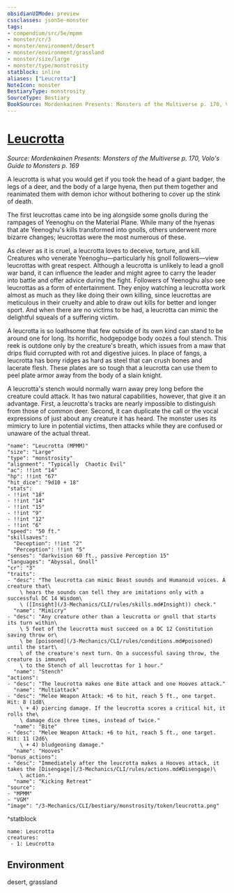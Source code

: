 ```yaml
---
obsidianUIMode: preview
cssclasses: json5e-monster
tags:
- compendium/src/5e/mpmm
- monster/cr/3
- monster/environment/desert
- monster/environment/grassland
- monster/size/large
- monster/type/monstrosity
statblock: inline
aliases: ["Leucrotta"]
NoteIcon: monster
BestiaryType: monstrosity
SourceType: Bestiary
BookSource: Mordenkainen Presents: Monsters of the Multiverse p. 170, Volo's Guide to Monsters p. 169
---
```

# [Leucrotta](3-Mechanics\CLI\bestiary\monstrosity/leucrotta-mpmm.md)
*Source: Mordenkainen Presents: Monsters of the Multiverse p. 170, Volo's Guide to Monsters p. 169*  

A leucrotta is what you would get if you took the head of a giant badger, the legs of a deer, and the body of a large hyena, then put them together and reanimated them with demon ichor without bothering to cover up the stink of death.

The first leucrottas came into be ing alongside some gnolls during the rampages of Yeenoghu on the Material Plane. While many of the hyenas that ate Yeenoghu's kills transformed into gnolls, others underwent more bizarre changes; leucrottas were the most numerous of these.

As clever as it is cruel, a leucrotta loves to deceive, torture, and kill. Creatures who venerate Yeenoghu—particularly his gnoll followers—view leucrottas with great respect. Although a leucrotta is unlikely to lead a gnoll war band, it can influence the leader and might agree to carry the leader into battle and offer advice during the fight. Followers of Yeenoghu also see leucrottas as a form of entertainment. They enjoy watching a leucrotta work almost as much as they like doing their own killing, since leucrottas are meticulous in their cruelty and able to draw out kills for better and longer sport. And when there are no victims to be had, a leucrotta can mimic the delightful squeals of a suffering victim.

A leucrotta is so loathsome that few outside of its own kind can stand to be around one for long. Its horrific, hodgepodge body oozes a foul stench. This reek is outdone only by the creature's breath, which issues from a maw that drips fluid corrupted with rot and digestive juices. In place of fangs, a leucrotta has bony ridges as hard as steel that can crush bones and lacerate flesh. These plates are so tough that a leucrotta can use them to peel plate armor away from the body of a slain knight.

A leucrotta's stench would normally warn away prey long before the creature could attack. It has two natural capabilities, however, that give it an advantage. First, a leucrotta's tracks are nearly impossible to distinguish from those of common deer. Second, it can duplicate the call or the vocal expressions of just about any creature it has heard. The monster uses its mimicry to lure in potential victims, then attacks while they are confused or unaware of the actual threat.

```statblock
"name": "Leucrotta (MPMM)"
"size": "Large"
"type": "monstrosity"
"alignment": "Typically  Chaotic Evil"
"ac": !!int "14"
"hp": !!int "67"
"hit_dice": "9d10 + 18"
"stats":
- !!int "18"
- !!int "14"
- !!int "15"
- !!int "9"
- !!int "12"
- !!int "6"
"speed": "50 ft."
"skillsaves":
  "Deception": !!int "2"
  "Perception": !!int "5"
"senses": "darkvision 60 ft., passive Perception 15"
"languages": "Abyssal, Gnoll"
"cr": "3"
"traits":
- "desc": "The leucrotta can mimic Beast sounds and Humanoid voices. A creature that\
    \ hears the sounds can tell they are imitations only with a successful DC 14 Wisdom\
    \ ([Insight](/3-Mechanics/CLI/rules/skills.md#Insight)) check."
  "name": "Mimicry"
- "desc": "Any creature other than a leucrotta or gnoll that starts its turn within\
    \ 5 feet of the leucrotta must succeed on a DC 12 Constitution saving throw or\
    \ be [poisoned](/3-Mechanics/CLI/rules/conditions.md#poisoned) until the start\
    \ of the creature's next turn. On a successful saving throw, the creature is immune\
    \ to the Stench of all leucrottas for 1 hour."
  "name": "Stench"
"actions":
- "desc": "The leucrotta makes one Bite attack and one Hooves attack."
  "name": "Multiattack"
- "desc": "Melee Weapon Attack: +6 to hit, reach 5 ft., one target. Hit: 8 (1d8\
    \ + 4) piercing damage. If the leucrotta scores a critical hit, it rolls the\
    \ damage dice three times, instead of twice."
  "name": "Bite"
- "desc": "Melee Weapon Attack: +6 to hit, reach 5 ft., one target. Hit: 11 (2d6\
    \ + 4) bludgeoning damage."
  "name": "Hooves"
"bonus_actions":
- "desc": "Immediately after the leucrotta makes a Hooves attack, it takes the [Disengage](/3-Mechanics/CLI/rules/actions.md#Disengage)\
    \ action."
  "name": "Kicking Retreat"
"source":
- "MPMM"
- "VGM"
"image": "/3-Mechanics/CLI/bestiary/monstrosity/token/leucrotta.png"
```
^statblock

```encounter-table
name: Leucrotta
creatures:
 - 1: Leucrotta
```

## Environment

desert, grassland